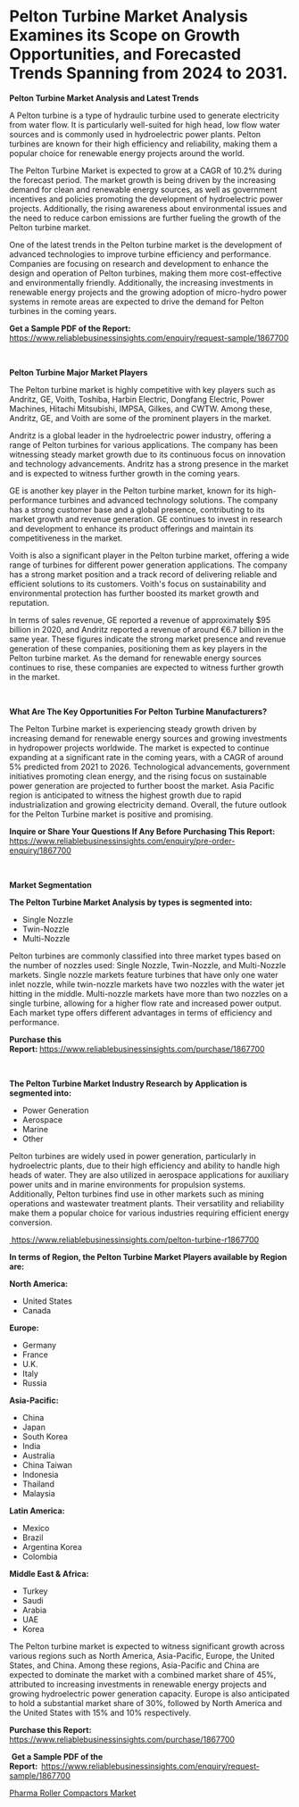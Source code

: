 <p><h1>Pelton Turbine Market Analysis Examines its Scope on Growth Opportunities, and Forecasted Trends Spanning from 2024 to 2031.</h1></p><p><strong>Pelton Turbine Market Analysis and Latest Trends</strong></p>
<p><p>A Pelton turbine is a type of hydraulic turbine used to generate electricity from water flow. It is particularly well-suited for high head, low flow water sources and is commonly used in hydroelectric power plants. Pelton turbines are known for their high efficiency and reliability, making them a popular choice for renewable energy projects around the world.</p><p>The Pelton Turbine Market is expected to grow at a CAGR of 10.2% during the forecast period. The market growth is being driven by the increasing demand for clean and renewable energy sources, as well as government incentives and policies promoting the development of hydroelectric power projects. Additionally, the rising awareness about environmental issues and the need to reduce carbon emissions are further fueling the growth of the Pelton turbine market.</p><p>One of the latest trends in the Pelton turbine market is the development of advanced technologies to improve turbine efficiency and performance. Companies are focusing on research and development to enhance the design and operation of Pelton turbines, making them more cost-effective and environmentally friendly. Additionally, the increasing investments in renewable energy projects and the growing adoption of micro-hydro power systems in remote areas are expected to drive the demand for Pelton turbines in the coming years.</p></p>
<p><strong>Get a Sample PDF of the Report:&nbsp;</strong> <a href="https://www.reliablebusinessinsights.com/enquiry/request-sample/1867700">https://www.reliablebusinessinsights.com/enquiry/request-sample/1867700</a></p>
<p>&nbsp;</p>
<p><strong>Pelton Turbine Major Market Players</strong></p>
<p><p>The Pelton turbine market is highly competitive with key players such as Andritz, GE, Voith, Toshiba, Harbin Electric, Dongfang Electric, Power Machines, Hitachi Mitsubishi, IMPSA, Gilkes, and CWTW. Among these, Andritz, GE, and Voith are some of the prominent players in the market.</p><p>Andritz is a global leader in the hydroelectric power industry, offering a range of Pelton turbines for various applications. The company has been witnessing steady market growth due to its continuous focus on innovation and technology advancements. Andritz has a strong presence in the market and is expected to witness further growth in the coming years.</p><p>GE is another key player in the Pelton turbine market, known for its high-performance turbines and advanced technology solutions. The company has a strong customer base and a global presence, contributing to its market growth and revenue generation. GE continues to invest in research and development to enhance its product offerings and maintain its competitiveness in the market.</p><p>Voith is also a significant player in the Pelton turbine market, offering a wide range of turbines for different power generation applications. The company has a strong market position and a track record of delivering reliable and efficient solutions to its customers. Voith's focus on sustainability and environmental protection has further boosted its market growth and reputation.</p><p>In terms of sales revenue, GE reported a revenue of approximately $95 billion in 2020, and Andritz reported a revenue of around €6.7 billion in the same year. These figures indicate the strong market presence and revenue generation of these companies, positioning them as key players in the Pelton turbine market. As the demand for renewable energy sources continues to rise, these companies are expected to witness further growth in the market.</p></p>
<p>&nbsp;</p>
<p><strong>What Are The Key Opportunities For Pelton Turbine Manufacturers?</strong></p>
<p><p>The Pelton Turbine market is experiencing steady growth driven by increasing demand for renewable energy sources and growing investments in hydropower projects worldwide. The market is expected to continue expanding at a significant rate in the coming years, with a CAGR of around 5% predicted from 2021 to 2026. Technological advancements, government initiatives promoting clean energy, and the rising focus on sustainable power generation are projected to further boost the market. Asia Pacific region is anticipated to witness the highest growth due to rapid industrialization and growing electricity demand. Overall, the future outlook for the Pelton Turbine market is positive and promising.</p></p>
<p><strong>Inquire or Share Your Questions If Any Before Purchasing This Report:</strong> <a href="https://www.reliablebusinessinsights.com/enquiry/pre-order-enquiry/1867700">https://www.reliablebusinessinsights.com/enquiry/pre-order-enquiry/1867700</a></p>
<p>&nbsp;</p>
<p><strong>Market Segmentation</strong></p>
<p><strong>The Pelton Turbine Market Analysis by types is segmented into:</strong></p>
<p><ul><li>Single Nozzle</li><li>Twin-Nozzle</li><li>Multi-Nozzle</li></ul></p>
<p><p>Pelton turbines are commonly classified into three market types based on the number of nozzles used: Single Nozzle, Twin-Nozzle, and Multi-Nozzle markets. Single nozzle markets feature turbines that have only one water inlet nozzle, while twin-nozzle markets have two nozzles with the water jet hitting in the middle. Multi-nozzle markets have more than two nozzles on a single turbine, allowing for a higher flow rate and increased power output. Each market type offers different advantages in terms of efficiency and performance.</p></p>
<p><strong>Purchase this Report:&nbsp;</strong><a href="https://www.reliablebusinessinsights.com/purchase/1867700">https://www.reliablebusinessinsights.com/purchase/1867700</a></p>
<p>&nbsp;</p>
<p><strong>The Pelton Turbine Market Industry Research by Application is segmented into:</strong></p>
<p><ul><li>Power Generation</li><li>Aerospace</li><li>Marine</li><li>Other</li></ul></p>
<p><p>Pelton turbines are widely used in power generation, particularly in hydroelectric plants, due to their high efficiency and ability to handle high heads of water. They are also utilized in aerospace applications for auxiliary power units and in marine environments for propulsion systems. Additionally, Pelton turbines find use in other markets such as mining operations and wastewater treatment plants. Their versatility and reliability make them a popular choice for various industries requiring efficient energy conversion.</p></p>
<p><a href="https://www.reliablebusinessinsights.com/pelton-turbine-r1867700">&nbsp;https://www.reliablebusinessinsights.com/pelton-turbine-r1867700</a></p>
<p><strong>In terms of Region, the Pelton Turbine Market Players available by Region are:</strong></p>
<p>
    <p> <strong> North America: </strong>
        <ul>
            <li>United States</li>
            <li>Canada</li>
        </ul>
        </p> 
    <p> <strong> Europe: </strong>
        <ul>
            <li>Germany</li>
            <li>France</li>
            <li>U.K.</li>
            <li>Italy</li>
            <li>Russia</li>
        </ul>
        </p> 
    <p> <strong> Asia-Pacific: </strong>
        <ul>
            <li>China</li>
            <li>Japan</li>
            <li>South Korea</li>
            <li>India</li>
            <li>Australia</li>
            <li>China Taiwan</li>
            <li>Indonesia</li>
            <li>Thailand</li>
            <li>Malaysia</li>
        </ul>
        </p> 
    <p> <strong> Latin America: </strong>
        <ul>
            <li>Mexico</li>
            <li>Brazil</li>
            <li>Argentina Korea</li>
            <li>Colombia</li>
        </ul>
        </p> 
    <p> <strong> Middle East & Africa: </strong>
        <ul>
            <li>Turkey</li>
            <li>Saudi</li>
            <li>Arabia</li>
            <li>UAE</li>
            <li>Korea</li>
        </ul>
    </p>
    </p>
<p><p>The Pelton turbine market is expected to witness significant growth across various regions such as North America, Asia-Pacific, Europe, the United States, and China. Among these regions, Asia-Pacific and China are expected to dominate the market with a combined market share of 45%, attributed to increasing investments in renewable energy projects and growing hydroelectric power generation capacity. Europe is also anticipated to hold a substantial market share of 30%, followed by North America and the United States with 15% and 10% respectively.</p></p>
<p><strong>Purchase this Report: </strong><a href="https://www.reliablebusinessinsights.com/purchase/1867700">https://www.reliablebusinessinsights.com/purchase/1867700</a></p>
<p>&nbsp;<strong>Get a Sample PDF of the Report:&nbsp;&nbsp;</strong><a href="https://www.reliablebusinessinsights.com/enquiry/request-sample/1867700">https://www.reliablebusinessinsights.com/enquiry/request-sample/1867700</a></p>
<p><strong></strong></p>
<p><p><a href="https://github.com/airdrophunter675/Market-Research-Report-List-1/blob/main/pharma-roller-compactors-market.md">Pharma Roller Compactors Market</a></p></p>